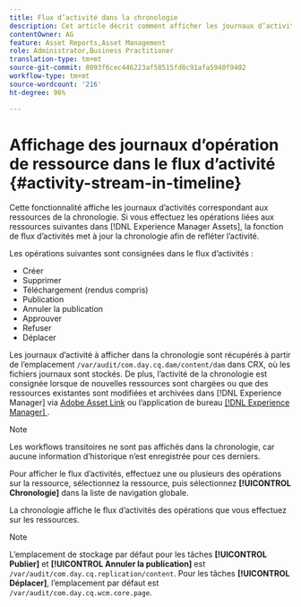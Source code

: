 ```yaml
---
title: Flux d’activité dans la chronologie
description: Cet article décrit comment afficher les journaux d’activité pour les ressources de la chronologie.
contentOwner: AG
feature: Asset Reports,Asset Management
role: Administrator,Business Practitioner
translation-type: tm+mt
source-git-commit: 8093f6cec446223af58515fd8c91afa5940f9402
workflow-type: tm+mt
source-wordcount: '216'
ht-degree: 96%

---
```



# Affichage des journaux d’opération de ressource dans le flux d’activité {#activity-stream-in-timeline}

Cette fonctionnalité affiche les journaux d’activités correspondant aux ressources de la chronologie. Si vous effectuez les opérations liées aux ressources suivantes dans [!DNL Experience Manager Assets], la fonction de flux d’activités met à jour la chronologie afin de refléter l’activité.

Les opérations suivantes sont consignées dans le flux d’activités :

* Créer
* Supprimer
* Téléchargement (rendus compris)
* Publication
* Annuler la publication
* Approuver
* Refuser
* Déplacer

Les journaux d’activité à afficher dans la chronologie sont récupérés à partir de l’emplacement `/var/audit/com.day.cq.dam/content/dam` dans CRX, où les fichiers journaux sont stockés.  De plus, l’activité de la chronologie est consignée lorsque de nouvelles ressources sont chargées ou que des ressources existantes sont modifiées et archivées dans [!DNL Experience Manager] via [Adobe Asset Link](https://helpx.adobe.com/fr/enterprise/using/manage-assets-using-adobe-asset-link.html) ou l’application de bureau [[!DNL Experience Manager] ](https://experienceleague.adobe.com/docs/experience-manager-desktop-app/using/release-notes.html?lang=fr).

>[!NOTE]
>
>Les workflows transitoires ne sont pas affichés dans la chronologie, car aucune information d’historique n’est enregistrée pour ces derniers.

Pour afficher le flux d’activités, effectuez une ou plusieurs des opérations sur la ressource, sélectionnez la ressource, puis sélectionnez **[!UICONTROL Chronologie]** dans la liste de navigation globale.

<!-- ![timeline-2](assets/timeline-2.png) -->

La chronologie affiche le flux d’activités des opérations que vous effectuez sur les ressources.

<!-- ![activity_stream](assets/activity_stream.png) -->

>[!NOTE]
>
>L’emplacement de stockage par défaut pour les tâches **[!UICONTROL Publier]** et **[!UICONTROL Annuler la publication]** est `/var/audit/com.day.cq.replication/content`. Pour les tâches **[!UICONTROL Déplacer]**, l’emplacement par défaut est `/var/audit/com.day.cq.wcm.core.page`.
